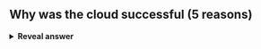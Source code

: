 ## Why was the cloud successful (5 reasons)
<details>
<summary><b>Reveal answer</b></summary>
1. Broad network access<br>2. On demand, self service<br>3. Measured service<br>4. Rapid Elasticity<br>5. Resource pooling
</details>
